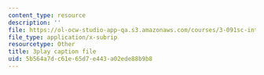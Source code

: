 ```yaml
---
content_type: resource
description: ''
file: https://ol-ocw-studio-app-qa.s3.amazonaws.com/courses/3-091sc-introduction-to-solid-state-chemistry-fall-2010/5b564a7dc61e65d7e443a02ede88b9b8_zOOQALT2uu8.srt
file_type: application/x-subrip
resourcetype: Other
title: 3play caption file
uid: 5b564a7d-c61e-65d7-e443-a02ede88b9b8
---
```

